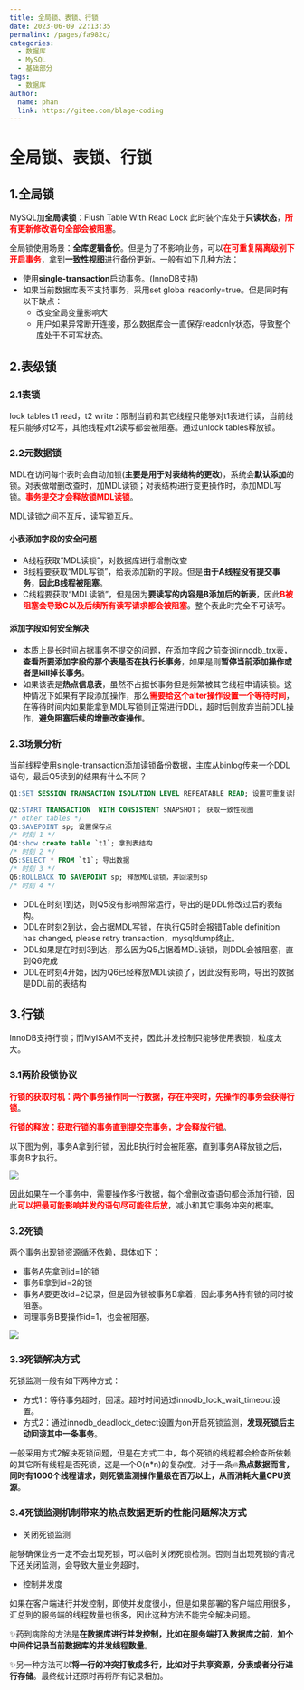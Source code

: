 ```yaml
---
title: 全局锁、表锁、行锁
date: 2023-06-09 22:13:35
permalink: /pages/fa982c/
categories:
  - 数据库
  - MySQL
  - 基础部分
tags:
  - 数据库
author: 
  name: phan
  link: https://gitee.com/blage-coding
---
```

# 全局锁、表锁、行锁

## 1.全局锁

MySQL加**全局读锁**：Flush Table With Read Lock 此时装个库处于**只读状态**，<font color="red">**所有更新修改语句全部会被阻塞**</font>。

全局锁使用场景：**全库逻辑备份**。但是为了不影响业务，可以<font color="red">**在可重复隔离级别下开启事务**</font>，拿到**一致性视图**进行备份更新。一般有如下几种方法：

- 使用**single-transaction**启动事务。(InnoDB支持)
- 如果当前数据库表不支持事务，采用set global readonly=true。但是同时有以下缺点：
  - 改变全局变量影响大
  - 用户如果异常断开连接，那么数据库会一直保存readonly状态，导致整个库处于不可写状态。

## 2.表级锁

### 2.1表锁

lock tables t1 read，t2 write：限制当前和其它线程只能够对t1表进行读，当前线程只能够对t2写，其他线程对t2读写都会被阻塞。通过unlock tables释放锁。

### 2.2元数据锁

MDL在访问每个表时会自动加锁(**主要是用于对表结构的更改**)，系统会**默认添加**的锁。对表做增删改查时，加MDL读锁；对表结构进行变更操作时，添加MDL写锁。<font color="red">**事务提交才会释放锁MDL读锁**</font>。

MDL读锁之间不互斥，读写锁互斥。

#### 小表添加字段的安全问题

- A线程获取“MDL读锁”，对数据库进行增删改查
- B线程要获取“MDL写锁”，给表添加新的字段。但是**由于A线程没有提交事务，因此B线程被阻塞**。
- C线程要获取“MDL读锁”，但是因为**要读写的内容是B添加后的新表**，因此<font color="red">**B被阻塞会导致C以及后续所有读写请求都会被阻塞**</font>。整个表此时完全不可读写。

#### 添加字段如何安全解决

- 本质上是长时间占据事务不提交的问题，在添加字段之前查询innodb_trx表，**查看所要添加字段的那个表是否在执行长事务**，如果是则**暂停当前添加操作或者是kill掉长事务**。
- 如果该表是**热点信息表**，虽然不占据长事务但是频繁被其它线程申请读锁。这种情况下如果有字段添加操作，那么<font color="red">**需要给这个alter操作设置一个等待时间**</font>，在等待时间内如果能拿到MDL写锁则正常进行DDL，超时后则放弃当前DDL操作，**避免阻塞后续的增删改查操作**。

### 2.3场景分析

当前线程使用single-transaction添加读锁备份数据，主库从binlog传来一个DDL语句，最后Q5读到的结果有什么不同？

```sql
Q1:SET SESSION TRANSACTION ISOLATION LEVEL REPEATABLE READ; 设置可重复读隔离级别

Q2:START TRANSACTION  WITH CONSISTENT SNAPSHOT； 获取一致性视图
/* other tables */
Q3:SAVEPOINT sp; 设置保存点
/* 时刻 1 */
Q4:show create table `t1`; 拿到表结构
/* 时刻 2 */
Q5:SELECT * FROM `t1`; 导出数据
/* 时刻 3 */
Q6:ROLLBACK TO SAVEPOINT sp; 释放MDL读锁，并回滚到sp
/* 时刻 4 */
```

- DDL在时刻1到达，则Q5没有影响照常运行，导出的是DDL修改过后的表结构。
- DDL在时刻2到达，会占据MDL写锁，在执行Q5时会报错Table definition has changed, please retry transaction，mysqldump终止。
- DDL如果是在时刻3到达，那么因为Q5占据着MDL读锁，则DDL会被阻塞，直到Q6完成
- DDL在时刻4开始，因为Q6已经释放MDL读锁了，因此没有影响，导出的数据是DDL前的表结构

## 3.行锁

InnoDB支持行锁；而MyISAM不支持，因此并发控制只能够使用表锁，粒度太大。

### 3.1两阶段锁协议

<font color="red">**行锁的获取时机：两个事务操作同一行数据，存在冲突时，先操作的事务会获得行锁**</font>。

<font color="red">**行锁的释放：获取行锁的事务直到提交完事务，才会释放行锁**</font>。

以下图为例，事务A拿到行锁，因此B执行时会被阻塞，直到事务A释放锁之后，事务B才执行。

![](https://cdn.staticaly.com/gh/blage-coding/picx-images-hosting@master/20230609/image.3rao9u5hnv.webp)

因此如果在一个事务中，需要操作多行数据，每个增删改查语句都会添加行锁，因此<font color="red">**可以把最可能影响并发的语句尽可能往后放**</font>，减小和其它事务冲突的概率。

### 3.2死锁

两个事务出现锁资源循环依赖，具体如下：

- 事务A先拿到id=1的锁
- 事务B拿到id=2的锁
- 事务A要更改id=2记录，但是因为锁被事务B拿着，因此事务A持有锁的同时被阻塞。
- 同理事务B要操作id=1，也会被阻塞。

![](https://cdn.staticaly.com/gh/blage-coding/picx-images-hosting@master/20230609/image.4w8xsdyl3ks0.webp)

### 3.3死锁解决方式

死锁监测一般有如下两种方式：

- 方式1：等待事务超时，回滚。超时时间通过innodb_lock_wait_timeout设置。
- 方式2：通过innodb_deadlock_detect设置为on开启死锁监测，**发现死锁后主动回滚其中一条事务**。

一般采用方式2解决死锁问题，但是在方式二中，每个死锁的线程都会检查所依赖的其它所有线程是否死锁，这是一个O(n*n)的复杂度。对于一条🔥**热点数据而言，同时有1000个线程请求，则死锁监测操作量级在百万以上，从而消耗大量CPU资源**。

### 3.4死锁监测机制带来的热点数据更新的性能问题解决方式

- 关闭死锁监测

能够确保业务一定不会出现死锁，可以临时关闭死锁检测。否则当出现死锁的情况下还关闭监测，会导致大量业务超时。

- 控制并发度

如果在客户端进行并发控制，即使并发度很小，但是如果部署的客户端应用很多，汇总到的服务端的线程数量也很多，因此这种方法不能完全解决问题。

✨药到病除的方法是**在数据库进行并发控制，比如在服务端打入数据库之前，加个中间件记录当前数据库的并发线程数量**。

✨另一种方法可以**将一行的冲突打散成多行，比如对于共享资源，分表或者分行进行存储**。最终统计还原时再将所有记录相加。

